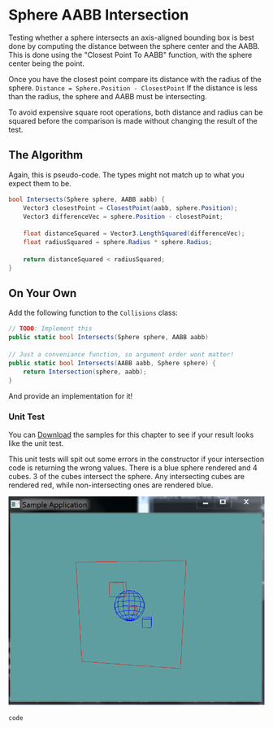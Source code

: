 # Sphere AABB Intersection

Testing whether a sphere intersects an axis-aligned bounding box is best done by computing the distance between the sphere center and the AABB. This is done using the "Closest Point To AABB" function, with the sphere center being the point. 

Once you have the closest point compare its distance with the radius of the sphere. ```Distance = Sphere.Position - ClosestPoint``` If the distance is less than the radius,
the sphere and AABB must be intersecting. 

To avoid expensive square root operations, both distance and radius can be squared before the comparison is made without
changing the result of the test.

## The Algorithm

Again, this is pseudo-code. The types might not match up to what you expect them to be.

```cs
bool Intersects(Sphere sphere, AABB aabb) {
    Vector3 closestPoint = ClosestPoint(aabb, sphere.Position);
    Vector3 differenceVec = sphere.Position - closestPoint;

    float distanceSquared = Vector3.LengthSquared(differenceVec);
    float radiusSquared = sphere.Radius * sphere.Radius;

    return distanceSquared < radiusSquared;
}
```

## On Your Own

Add the following function to the ```Collisions``` class:

```cs
// TODO: Implement this
public static bool Intersects(Sphere sphere, AABB aabb)

// Just a conveniance function, so argument order wont matter!
public static bool Intersects(AABB aabb, Sphere sphere) {
    return Intersection(sphere, aabb);
}
```

And provide an implementation for it!

### Unit Test

You can [Download](../Samples/StaticIntersections.rar) the samples for this chapter to see if your result looks like the unit test.

This unit tests will spit out some errors in the constructor if your intersection code is returning the wrong values. There is a blue sphere rendered and 4 cubes. 3 of the cubes intersect the sphere. Any intersecting cubes are rendered red, while non-intersecting ones are rendered blue.

![UNIT](sphere_aabb_intersection_sample.png)

```cs
code
```